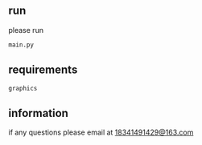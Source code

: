 ## run
please run
```python
main.py
```
## requirements
```python
graphics
```
## information
if any questions please email at 18341491429@163.com 
